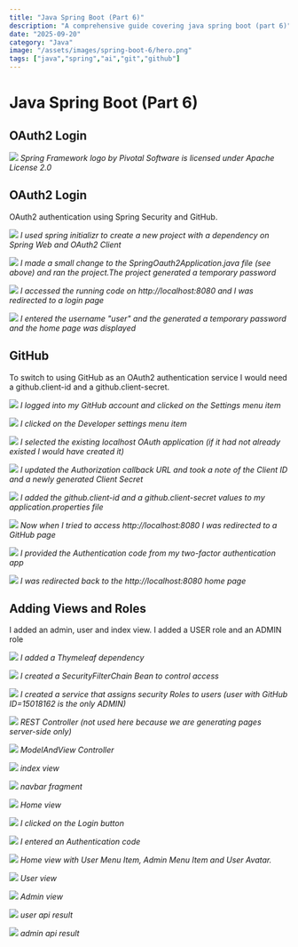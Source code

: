 ```yaml
---
title: "Java Spring Boot (Part 6)"
description: "A comprehensive guide covering java spring boot (part 6)"
date: "2025-09-20"
category: "Java"
image: "/assets/images/spring-boot-6/hero.png"
tags: ["java","spring","ai","git","github"]
---
```


# Java Spring Boot (Part 6)

## OAuth2 Login

![](/assets/images/spring-boot-6/spring-framework-logo-2018.svg)
*Spring Framework logo by Pivotal Software is licensed under Apache License 2.0*


## OAuth2 Login

OAuth2 authentication using Spring Security and GitHub.

![](/assets/images/spring-boot-6/screenshot-2023-11-01-at-1.43.58-pm-1433x943.png)
*I used spring initializr to create a new project with a dependency on Spring Web and OAuth2 Client*

![](/assets/images/spring-boot-6/screenshot-2023-11-02-at-9.10.29-am-1229x1116.png)
*I made a small change to the SpringOauth2Application.java file (see above) and ran the project.The project generated a temporary password*

![](/assets/images/spring-boot-6/screenshot-2023-11-02-at-9.10.55-am-1308x404.png)
*I accessed the running code on http://localhost:8080 and I was redirected to a login page*

![](/assets/images/spring-boot-6/screenshot-2023-11-02-at-9.11.47-am-1307x185.png)
*I entered the username "user" and the generated a temporary password and the home page was displayed*


## GitHub

To switch to using GitHub as an OAuth2 authentication service I would need a github.client-id and a github.client-secret.

![](/assets/images/spring-boot-6/screenshot-2023-11-02-at-8.47.31-am-1307x726.png)
*I logged into my GitHub account and clicked on the Settings menu item*

![](/assets/images/spring-boot-6/screenshot-2023-11-02-at-8.47.51-am-1309x1284.png)
*I clicked on the Developer settings menu item*

![](/assets/images/spring-boot-6/screenshot-2023-11-02-at-8.48.11-am-1307x543.png)
*I selected the existing localhost OAuth application (if it had not already existed I would have created it)*

![](/assets/images/spring-boot-6/screenshot-2023-11-02-at-8.48.23-am-1306x1285.png)
*I updated the Authorization callback URL and took a note of the Client ID and a newly generated Client Secret*

![](/assets/images/spring-boot-6/screenshot-2023-11-02-at-8.51.22-am-1229x289.png)
*I added the github.client-id and a github.client-secret values to my application.properties file*

![](/assets/images/spring-boot-6/screenshot-2023-11-02-at-9.15.52-am-1306x820.png)
*Now when I tried to access http://localhost:8080 I was redirected to a GitHub page*

![](/assets/images/spring-boot-6/screenshot-2023-11-02-at-9.16.04-am-1308x767.png)
*I provided the Authentication code from my two-factor authentication app*

![](/assets/images/spring-boot-6/screenshot-2023-11-02-at-9.21.11-am-1306x153.png)
*I was redirected back to the http://localhost:8080 home page*


## Adding Views and Roles

I added an admin, user and index view.
I added a USER role and an ADMIN role

![](/assets/images/spring-boot-6/screenshot-2023-11-04-at-3.02.01-pm-1474x383.png)
*I added a Thymeleaf dependency*

![](/assets/images/spring-boot-6/screenshot-2023-11-04-at-10.29.08-pm-1661x862.png)
*I created a SecurityFilterChain Bean to control access*

![](/assets/images/spring-boot-6/screenshot-2023-11-04-at-10.29.37-pm-1663x868.png)
*I created a service that assigns security Roles to users (user with GitHub ID=15018162 is the only ADMIN)*

![](/assets/images/spring-boot-6/screenshot-2023-11-04-at-10.32.46-pm-1665x589.png)
*REST Controller (not used here because we are generating pages server-side only)*

![](/assets/images/spring-boot-6/screenshot-2023-11-04-at-10.33.54-pm-1661x867.png)
*ModelAndView Controller*

![](/assets/images/spring-boot-6/screenshot-2023-11-04-at-10.30.20-pm-1665x656.png)
*index view*

![](/assets/images/spring-boot-6/screenshot-2023-11-04-at-10.30.43-pm-1666x696.png)
*navbar fragment*

![](/assets/images/spring-boot-6/screenshot-2023-11-04-at-10.34.49-pm-1413x869.png)
*Home view*

![](/assets/images/spring-boot-6/screenshot-2023-11-04-at-10.35.41-pm-1413x866.png)
*I clicked on the Login button*

![](/assets/images/spring-boot-6/screenshot-2023-11-04-at-10.36.13-pm-1412x870.png)
*I entered an Authentication code*

![](/assets/images/spring-boot-6/screenshot-2023-11-04-at-10.37.30-pm-1413x870.png)
*Home view with User Menu Item, Admin Menu Item and User Avatar.*

![](/assets/images/spring-boot-6/screenshot-2023-11-04-at-10.38.09-pm-1411x867.png)
*User view*

![](/assets/images/spring-boot-6/screenshot-2023-11-04-at-10.38.32-pm-1414x868.png)
*Admin view*

![](/assets/images/spring-boot-6/screenshot-2023-11-04-at-10.39.20-pm-1414x272.png)
*user api result*

![](/assets/images/spring-boot-6/screenshot-2023-11-04-at-10.39.41-pm-1416x235.png)
*admin api result*
